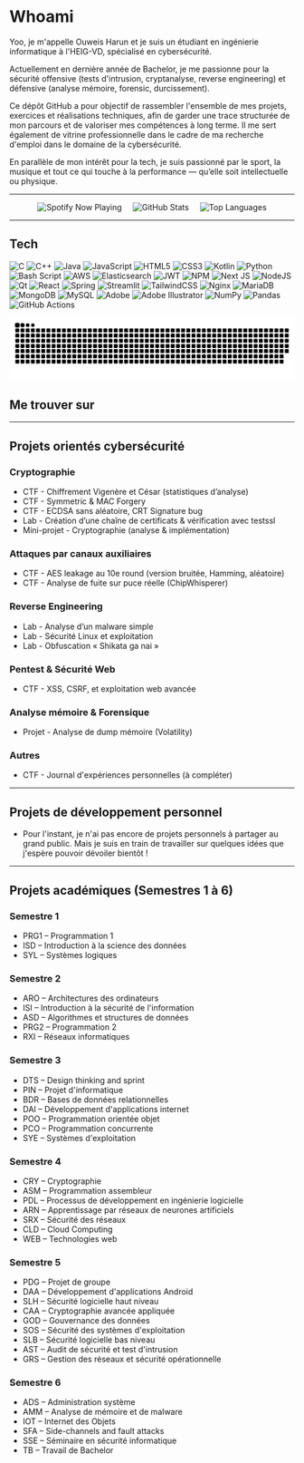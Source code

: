 
# Whoami

Yoo, je m'appelle Ouweis Harun et je suis un étudiant en ingénierie informatique à l'HEIG-VD, spécialisé en cybersécurité.

Actuellement en dernière année de Bachelor, je me passionne pour la sécurité offensive (tests d'intrusion, cryptanalyse, reverse engineering) et défensive (analyse mémoire, forensic, durcissement).  

Ce dépôt GitHub a pour objectif de rassembler l'ensemble de mes projets, exercices et réalisations techniques, afin de garder une trace structurée de mon parcours et de valoriser mes compétences à long terme. Il me sert également de vitrine professionnelle dans le cadre de ma recherche d'emploi dans le domaine de la cybersécurité.

En parallèle de mon intérêt pour la tech, je suis passionné par le sport, la musique et tout ce qui touche à la performance — qu’elle soit intellectuelle ou physique.

---

<!-- Bloc 3 widgets alignés -->
<div align="center">
  <!-- Spotify -->
  <img src="https://novatorem-pv.vercel.app/api/spotify?background_color=ffffff&border_color=000000" alt="Spotify Now Playing" height="160" />
  &nbsp;&nbsp;&nbsp;
  <!-- GitHub Stats -->
  <img src="https://github-readme-stats.vercel.app/api?username=Tobi2o&theme=default&hide_border=false&include_all_commits=true&count_private=true" height="160" alt="GitHub Stats" />
  &nbsp;&nbsp;&nbsp;
  <!-- GitHub Langs -->
  <img src="https://github-readme-stats.vercel.app/api/top-langs/?username=Tobi2o&theme=default&hide_border=true&layout=compact" height="160" alt="Top Languages" />
</div>




---

## Tech

![C](https://img.shields.io/badge/c-%2300599C.svg?style=for-the-badge&logo=c&logoColor=white) ![C++](https://img.shields.io/badge/c++-%2300599C.svg?style=for-the-badge&logo=c%2B%2B&logoColor=white) ![Java](https://img.shields.io/badge/java-%23ED8B00.svg?style=for-the-badge&logo=openjdk&logoColor=white) ![JavaScript](https://img.shields.io/badge/javascript-%23323330.svg?style=for-the-badge&logo=javascript&logoColor=%23F7DF1E) ![HTML5](https://img.shields.io/badge/html5-%23E34F26.svg?style=for-the-badge&logo=html5&logoColor=white) ![CSS3](https://img.shields.io/badge/css3-%231572B6.svg?style=for-the-badge&logo=css3&logoColor=white) ![Kotlin](https://img.shields.io/badge/kotlin-%237F52FF.svg?style=for-the-badge&logo=kotlin&logoColor=white) ![Python](https://img.shields.io/badge/python-3670A0?style=for-the-badge&logo=python&logoColor=ffdd54) ![Bash Script](https://img.shields.io/badge/bash_script-%23121011.svg?style=for-the-badge&logo=gnu-bash&logoColor=white) ![AWS](https://img.shields.io/badge/AWS-%23FF9900.svg?style=for-the-badge&logo=amazon-aws&logoColor=white) ![Elasticsearch](https://img.shields.io/badge/elasticsearch-%230377CC.svg?style=for-the-badge&logo=elasticsearch&logoColor=white) ![JWT](https://img.shields.io/badge/JWT-black?style=for-the-badge&logo=JSON%20web%20tokens) ![NPM](https://img.shields.io/badge/NPM-%23CB3837.svg?style=for-the-badge&logo=npm&logoColor=white) ![Next JS](https://img.shields.io/badge/Next-black?style=for-the-badge&logo=next.js&logoColor=white) ![NodeJS](https://img.shields.io/badge/node.js-6DA55F?style=for-the-badge&logo=node.js&logoColor=white) ![Qt](https://img.shields.io/badge/Qt-%23217346.svg?style=for-the-badge&logo=Qt&logoColor=white) ![React](https://img.shields.io/badge/react-%2320232a.svg?style=for-the-badge&logo=react&logoColor=%2361DAFB) ![Spring](https://img.shields.io/badge/spring-%236DB33F.svg?style=for-the-badge&logo=spring&logoColor=white) ![Streamlit](https://img.shields.io/badge/Streamlit-%23FE4B4B.svg?style=for-the-badge&logo=streamlit&logoColor=white) ![TailwindCSS](https://img.shields.io/badge/tailwindcss-%2338B2AC.svg?style=for-the-badge&logo=tailwind-css&logoColor=white) ![Nginx](https://img.shields.io/badge/nginx-%23009639.svg?style=for-the-badge&logo=nginx&logoColor=white) ![MariaDB](https://img.shields.io/badge/MariaDB-003545?style=for-the-badge&logo=mariadb&logoColor=white) ![MongoDB](https://img.shields.io/badge/MongoDB-%234ea94b.svg?style=for-the-badge&logo=mongodb&logoColor=white) ![MySQL](https://img.shields.io/badge/mysql-4479A1.svg?style=for-the-badge&logo=mysql&logoColor=white) ![Adobe](https://img.shields.io/badge/adobe-%23FF0000.svg?style=for-the-badge&logo=adobe&logoColor=white) ![Adobe Illustrator](https://img.shields.io/badge/adobe%20illustrator-%23FF9A00.svg?style=for-the-badge&logo=adobe%20illustrator&logoColor=white) ![NumPy](https://img.shields.io/badge/numpy-%23013243.svg?style=for-the-badge&logo=numpy&logoColor=white) ![Pandas](https://img.shields.io/badge/pandas-%23150458.svg?style=for-the-badge&logo=pandas&logoColor=white) ![GitHub Actions](https://img.shields.io/badge/github%20actions-%232671E5.svg?style=for-the-badge&logo=githubactions&logoColor=white)

<picture>
  <source media="(prefers-color-scheme: dark)" srcset="https://raw.githubusercontent.com/tobiasmeyhoefer/tobiasmeyhoefer/output/github-snake-dark.svg" />
  <source media="(prefers-color-scheme: light)" srcset="https://raw.githubusercontent.com/Tobi2o/Tobi2o/output/github-snake.svg" />
  <img alt="github-snake" src="https://raw.githubusercontent.com/Tobi2o/Tobi2o/output/github-snake.svg" />
</picture>

## Me trouver sur

<div align="left">
  <!-- Logos sociaux -->
</div>

---


## Projets orientés cybersécurité

### Cryptographie

- CTF - Chiffrement Vigenère et César (statistiques d’analyse)
- CTF - Symmetric & MAC Forgery
- CTF - ECDSA sans aléatoire, CRT Signature bug
- Lab - Création d’une chaîne de certificats & vérification avec testssl
- Mini-projet - Cryptographie (analyse & implémentation)

### Attaques par canaux auxiliaires

- CTF - AES leakage au 10e round (version bruitée, Hamming, aléatoire)
- CTF - Analyse de fuite sur puce réelle (ChipWhisperer)

### Reverse Engineering

- Lab - Analyse d’un malware simple
- Lab - Sécurité Linux et exploitation
- Lab - Obfuscation « Shikata ga nai »

### Pentest & Sécurité Web

- CTF - XSS, CSRF, et exploitation web avancée

### Analyse mémoire & Forensique

- Projet - Analyse de dump mémoire (Volatility)

### Autres

- CTF - Journal d'expériences personnelles (à compléter)

---

## Projets de développement personnel

- Pour l'instant, je n'ai pas encore de projets personnels à partager au grand public.   Mais je suis en train de travailler sur quelques idées que j'espère pouvoir dévoiler bientôt !

---

## Projets académiques (Semestres 1 à 6)

### Semestre 1

- PRG1 – Programmation 1
- ISD – Introduction à la science des données
- SYL – Systèmes logiques

### Semestre 2

- ARO – Architectures des ordinateurs
- ISI – Introduction à la sécurité de l'information
- ASD – Algorithmes et structures de données
- PRG2 – Programmation 2
- RXI – Réseaux informatiques

### Semestre 3

- DTS – Design thinking and sprint
- PIN – Projet d'informatique
- BDR – Bases de données relationnelles
- DAI – Développement d'applications internet
- POO – Programmation orientée objet
- PCO – Programmation concurrente
- SYE – Systèmes d'exploitation

### Semestre 4

- CRY – Cryptographie
- ASM – Programmation assembleur
- PDL – Processus de développement en ingénierie logicielle
- ARN – Apprentissage par réseaux de neurones artificiels
- SRX – Sécurité des réseaux
- CLD – Cloud Computing
- WEB – Technologies web

### Semestre 5

- PDG – Projet de groupe
- DAA – Développement d'applications Android
- SLH – Sécurité logicielle haut niveau
- CAA – Cryptographie avancée appliquée
- GOD – Gouvernance des données
- SOS – Sécurité des systèmes d'exploitation
- SLB – Sécurité logicielle bas niveau
- AST – Audit de sécurité et test d'intrusion
- GRS – Gestion des réseaux et sécurité opérationnelle

### Semestre 6

- ADS – Administration système
- AMM – Analyse de mémoire et de malware
- IOT – Internet des Objets
- SFA – Side-channels and fault attacks
- SSE – Séminaire en sécurité informatique
- TB – Travail de Bachelor

